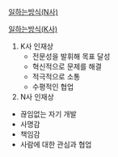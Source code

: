 <a href="https://recruit.navercorp.com/naver/naverWork">일하는방식(N사)</a>

<a href="https://careers.kakao.com/krew">일하는방식(K사)</a>



1. K사 인재상
   - 전문성을 발휘해 목표 달성
   - 혁신적으로 문제를 해결
   - 적극적으로 소통
   - 수평적인 협업
2.  N사 인재상
   - 끊임없는 자기 개발
   - 사명감
   - 책임감
   - 사람에 대한 관심과 협업

